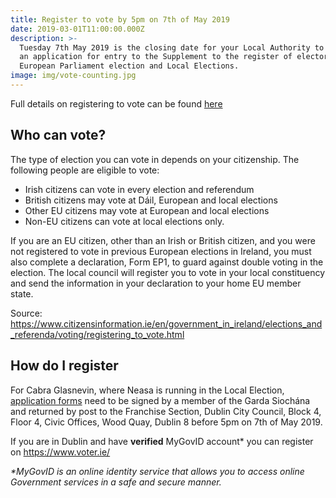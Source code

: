 ```yaml
---
title: Register to vote by 5pm on 7th of May 2019
date: 2019-03-01T11:00:00.000Z
description: >-
  Tuesday 7th May 2019 is the closing date for your Local Authority to receive
  an application for entry to the Supplement to the register of electors for the
  European Parliament election and Local Elections.
image: img/vote-counting.jpg
---
```

Full details on registering to vote can be found [here](http://www.checktheregister.ie/)

## Who can vote?

The type of election you can vote in depends on your citizenship. The following people are eligible to vote:

* Irish citizens can vote in every election and referendum 
* British citizens may vote at Dáil, European and local elections 
* Other EU citizens may vote at European and local elections 
* Non-EU citizens can vote at local elections only.

If you are an EU citizen, other than an Irish or British citizen, and you were not registered to vote in previous European elections in Ireland, you must also complete a declaration, Form EP1, to guard against double voting in the election. The local council will register you to vote in your local constituency and send the information in your declaration to your home EU member state.

Source: <https://www.citizensinformation.ie/en/government_in_ireland/elections_and_referenda/voting/registering_to_vote.html>

## How do I register

For Cabra Glasnevin, where Neasa is running in the Local Election, [application forms](http://www.checktheregister.ie/PublicPages/AppForms.aspx) need to be signed by a member of the Garda Siochána and returned by post to the Franchise Section, Dublin City Council, Block 4, Floor 4, Civic Offices, Wood Quay, Dublin 8 before 5pm on 7th of May 2019.

If you are in Dublin and have **verified** MyGovID account* you can register on <https://www.voter.ie/>

_\*MyGovID is an online identity service that allows you to access online Government services in a safe and secure manner._
